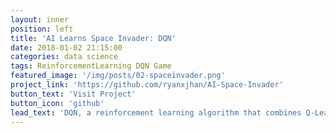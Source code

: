```yaml
---
layout: inner
position: left
title: 'AI Learns Space Invader: DQN'
date: 2018-01-02 21:15:00
categories: data science
tags: ReinforcementLearning DQN Game
featured_image: '/img/posts/02-spaceinvader.png'
project_link: 'https://github.com/ryanxjhan/AI-Space-Invader'
button_text: 'Visit Project'
button_icon: 'github'
lead_text: 'DQN, a reinforcement learning algorithm that combines Q-Learning with deep neural networks, is used to teach AI how to play space invader.'
---
```



